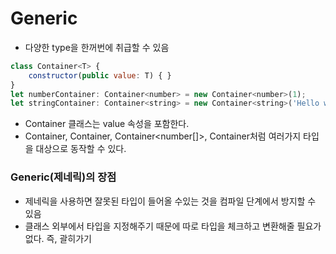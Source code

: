 # Generic

- 다양한 type을 한꺼번에 취급할 수 있음

```javascript
class Container<T> {
    constructor(public value: T) { }
}
let numberContainer: Container<number> = new Container<number>(1);
let stringContainer: Container<string> = new Container<string>('Hello world');
```

- Container 클래스는 value 속성을 포함한다.
- Container<number>, Container<string>, Container<number[]>, Container<boolean>처럼 여러가지 타입을 대상으로 동작할 수 있다.

### Generic(제네릭)의 장점

- 제네릭을 사용하면 잘못된 타입이 들어올 수있는 것을 컴파일 단계에서 방지할 수 있음
- 클래스 외부에서 타입을 지정해주기 때문에 따로 타입을 체크하고 변환해줄 필요가 없다. 즉, 괄히가기

